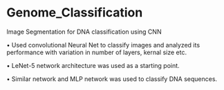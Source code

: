 # Genome_Classification
Image Segmentation for DNA classification using CNN 

• Used convolutional Neural Net to classify images and analyzed its performance with variation in number of layers, kernal size etc. 

• LeNet-5 network architecture was used as a starting point. 

• Similar network and MLP network was used to classify DNA sequences.
